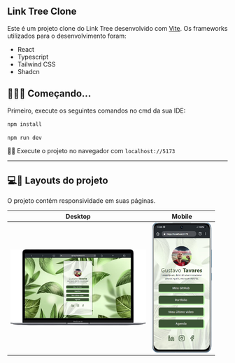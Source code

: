 ## Link Tree Clone

Este é um projeto clone do Link Tree desenvolvido com [Vite](). Os frameworks utilizados para o desenvolvimento foram:

- React
- Typescript
- Tailwind CSS
- Shadcn
&nbsp;

## 👨🏻‍💻 Começando...

Primeiro, execute os seguintes comandos no cmd da sua IDE:

```bash
npm install
```

```bash
npm run dev
```

👍🏻 Execute o projeto no navegador com `localhost://5173`

---
## 💻📱 Layouts do projeto

O projeto contém responsividade em suas páginas.

| Desktop | Mobile |
|--|--|
|<img width="310" height="174" src="./github-layouts/desktop.png" /> | <img width="137" height="297" src="./github-layouts/mobile.png" />|